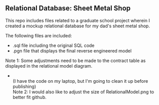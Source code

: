 ## Relational Database: Sheet Metal Shop

This repo includes files related to a graduate school project wherein I created a mockup relational database for my dad's sheet metal shop. 

The following files are included:
- .sql file including the original SQL code
- .pgn file that displays the final reverse engineered model

Note 1: Some adjustments need to be made to the contract table as displayed in the relational model diagram.
- </br>(I have the code on my laptop, but I'm going to clean it up before publishing)
</br>Note 2: I would also like to adjust the size of RelationalModel.png to better fit github. 
